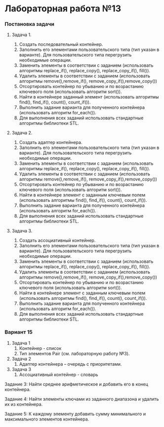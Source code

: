 # Лабораторная работа №13

### Постановка задачи
1. Задача 1.
    1.	Создать последовательный контейнер. 
    2.	Заполнить его элементами пользовательского типа (тип указан в варианте). Для пользовательского типа перегрузить необходимые операции.
    3.	Заменить элементы в соответствии с заданием (использовать алгоритмы replace_if(), replace_copy(), replace_copy_if(), fill()).
    4.	Удалить элементы в соответствии с заданием (использовать алгоритмы remove(),remove_if(), remove_copy_if(),remove_copy())
    5.	Отсортировать контейнер по убыванию и по возрастанию ключевого поля (использовать алгоритм sort()).
    6.	Найти в контейнере заданный элемент (использовать алгоритмы find(), find_if(), count(), count_if()).
    7.	Выполнить задание варианта для полученного контейнера (использовать алгоритм
    for_each()).
    8.  Для выполнения всех заданий использовать стандартные алгоритмы библиотеки STL.

2. Задача 2.
    1.	Создать адаптер контейнера.
    2.	Заполнить его элементами пользовательского типа (тип указан в варианте). Для пользовательского типа перегрузить необходимые операции.
    3.	Заменить элементы в соответствии с заданием (использовать алгоритмы replace_if(), replace_copy(), replace_copy_if(), fill()).
    4.	Удалить элементы в соответствии с заданием (использовать алгоритмы remove(),remove_if(), remove_copy_if(),remove_copy())
    5.	Отсортировать контейнер по убыванию и по возрастанию ключевого поля (использовать алгоритм sort()).
    6.	Найти в контейнере элемент с заданным ключевым полем (использовать алгоритмы find(), find_if(), count(), count_if()).
    7.	Выполнить задание варианта для полученного контейнера (использовать алгоритм for_each()).
    8.	Для выполнения всех заданий использовать стандартные алгоритмы библиотеки STL.

3. Задача 3.
    1.	Создать ассоциативный контейнер.
    2.	Заполнить его элементами пользовательского типа (тип указан в варианте). Для пользовательского типа перегрузить необходимые операции.
    3.	Заменить элементы в соответствии с заданием (использовать алгоритмы replace_if(), replace_copy(), replace_copy_if(), fill()).
    4.	Удалить элементы в соответствии с заданием (использовать алгоритмы remove(),remove_if(), remove_copy_if(),remove_copy())
    5.	Отсортировать контейнер по убыванию и по возрастанию ключевого поля (использовать алгоритм sort()).
    6.	Найти в контейнере элемент с заданным ключевым полем (использовать алгоритмы find(), find_if(), count(), count_if()).
    7.	Выполнить задание варианта для полученного контейнера (использовать алгоритм for_each()).
    8.	Для выполнения всех заданий использовать стандартные алгоритмы библиотеки STL.

### Вариант 15
1. Задача 1
    1.	Контейнер - список
    2.	Тип элементов Pair (см. лабораторную работу №3).
2. Задача 2
    1.  Адаптер контейнера – очередь с приоритетами.
3. Задача 3
    1.  Ассоциативный контейнер - словарь

Задание 3: Найти среднее арифметическое и добавить его в конец контейнера.

Задание 4: Найти элементы ключами из заданного диапазона и удалить их из контейнера.

Задание 5: К каждому элементу добавить сумму минимального и максимального элементов контейнера.


